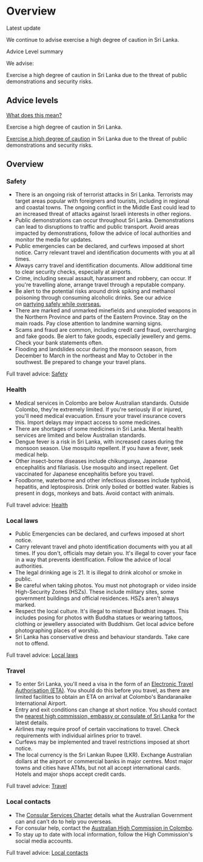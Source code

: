 # Overview

Latest update

We continue to advise exercise a high degree of caution in Sri Lanka.

Advice Level summary

We advise:

Exercise a high degree of caution in Sri Lanka due to the threat of public demonstrations and security risks.

## Advice levels

[What does this mean?](/before-you-go/travel-advice-explained/)

Exercise a high degree of caution in Sri Lanka.

[Exercise a high degree of caution](https://www.smartraveller.gov.au/consular-services/travel-advice-explained#level2) in Sri Lanka due to the threat of public demonstrations and security risks.

## Overview

### Safety

* There is an ongoing risk of terrorist attacks in Sri Lanka. Terrorists may target areas popular with foreigners and tourists, including in regional and coastal towns. The ongoing conflict in the Middle East could lead to an increased threat of attacks against Israeli interests in other regions.
* Public demonstrations can occur throughout Sri Lanka. Demonstrations can lead to disruptions to traffic and public transport. Avoid areas impacted by demonstrations, follow the advice of local authorities and monitor the media for updates.
* Public emergencies can be declared, and curfews imposed at short notice. Carry relevant travel and identification documents with you at all times.
* Always carry travel and identification documents. Allow additional time to clear security checks, especially at airports.
* Crime, including sexual assault, harassment and robbery, can occur. If you're travelling alone, arrange travel through a reputable company.
* Be alert to the potential risks around drink spiking and methanol poisoning through consuming alcoholic drinks. See our advice on [partying safely while overseas.](https://www.smartraveller.gov.au/before-you-go/safety/partying)
* There are marked and unmarked minefields and unexploded weapons in the Northern Province and parts of the Eastern Province. Stay on the main roads. Pay close attention to landmine warning signs.
* Scams and fraud are common, including credit card fraud, overcharging and fake goods. Be alert to fake goods, especially jewellery and gems. Check your bank statements often.
* Flooding and landslides occur during the monsoon season, from December to March in the northeast and May to October in the southwest. Be prepared to change your travel plans.

Full travel advice: [Safety](#safety)

### Health

* Medical services in Colombo are below Australian standards. Outside Colombo, they're extremely limited. If you're seriously ill or injured, you'll need medical evacuation. Ensure your travel insurance covers this. Import delays may impact access to some medicines.
* There are shortages of some medicines in Sri Lanka. Mental health services are limited and below Australian standards.
* Dengue fever is a risk in Sri Lanka, with increased cases during the monsoon season. Use mosquito repellent. If you have a fever, seek medical help.
* Other insect-borne diseases include chikungunya, Japanese encephalitis and filariasis. Use mosquito and insect repellent. Get vaccinated for Japanese encephalitis before you travel.
* Foodborne, waterborne and other infectious diseases include typhoid, hepatitis, and leptospirosis. Drink only boiled or bottled water. Rabies is present in dogs, monkeys and bats. Avoid contact with animals.

Full travel advice: [Health](#health)

### Local laws

* Public Emergencies can be declared, and curfews imposed at short notice.
* Carry relevant travel and photo identification documents with you at all times. If you don't, officials may detain you. It's illegal to cover your face in a way that prevents identification. Follow the advice of local authorities.
* The legal drinking age is 21. It is illegal to drink alcohol or smoke in public.
* Be careful when taking photos. You must not photograph or video inside High-Security Zones (HSZs). These include military sites, some government buildings and official residences. HSZs aren't always marked.
* Respect the local culture. It's illegal to mistreat Buddhist images. This includes posing for photos with Buddha statues or wearing tattoos, clothing or jewellery associated with Buddhism. Get local advice before photographing places of worship.
* Sri Lanka has conservative dress and behaviour standards. Take care not to offend.

Full travel advice: [Local laws](#local-laws)

### Travel

* To enter Sri Lanka, you'll need a visa in the form of an [Electronic Travel Authorisation (ETA)](https://eta.gov.lk/slvisa/). You should do this before you travel, as there are limited facilities to obtain an ETA on arrival at Colombo's Bandaranaike International Airport.
* Entry and exit conditions can change at short notice. You should contact the [nearest high commission, embassy or consulate of Sri Lanka](https://protocol.dfat.gov.au/Public/Missions/186) for the latest details.
* Airlines may require proof of certain vaccinations to travel. Check requirements with individual airlines prior to travel.
* Curfews may be implemented and travel restrictions imposed at short notice.
* The local currency is the Sri Lankan Rupee (LKR). Exchange Australian dollars at the airport or commercial banks in major centres. Most major towns and cities have ATMs, but not all accept international cards. Hotels and major shops accept credit cards.

Full travel advice: [Travel](#travel)

### Local contacts

* The [Consular Services Charter](/node/46) details what the Australian Government can and can't do to help you overseas.
* For consular help, contact the [Australian High Commission in Colombo](https://srilanka.embassy.gov.au/clmb/home.html).
* To stay up to date with local information, follow the High Commission's social media accounts.

Full travel advice: [Local contacts](#local-contacts)